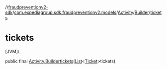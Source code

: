 //[fraudpreventionv2-sdk](../../../../index.md)/[com.expediagroup.sdk.fraudpreventionv2.models](../../index.md)/[Activity](../index.md)/[Builder](index.md)/[tickets](tickets.md)

# tickets

[JVM]\

public final [Activity.Builder](index.md)[tickets](tickets.md)([List](https://docs.oracle.com/javase/8/docs/api/java/util/List.html)&lt;[Ticket](../../-ticket/index.md)&gt;tickets)
